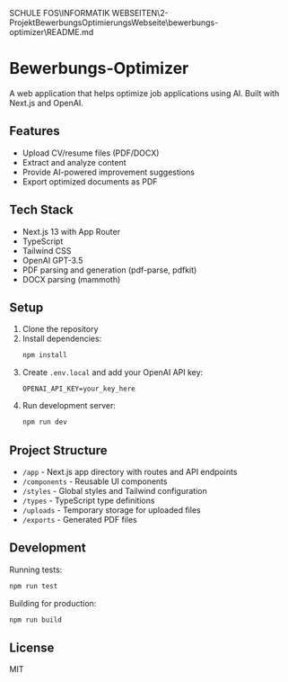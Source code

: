 SCHULE FOS\INFORMATIK WEBSEITEN\2-ProjektBewerbungsOptimierungsWebseite\bewerbungs-optimizer\README.md
# Bewerbungs-Optimizer

A web application that helps optimize job applications using AI. Built with Next.js and OpenAI.

## Features
- Upload CV/resume files (PDF/DOCX)
- Extract and analyze content
- Provide AI-powered improvement suggestions
- Export optimized documents as PDF

## Tech Stack
- Next.js 13 with App Router
- TypeScript
- Tailwind CSS
- OpenAI GPT-3.5
- PDF parsing and generation (pdf-parse, pdfkit)
- DOCX parsing (mammoth)

## Setup
1. Clone the repository
2. Install dependencies: 
   ```bash
   npm install
   ```
3. Create `.env.local` and add your OpenAI API key:
   ```env
   OPENAI_API_KEY=your_key_here
   ```
4. Run development server: 
   ```bash
   npm run dev
   ```

## Project Structure
- `/app` - Next.js app directory with routes and API endpoints
- `/components` - Reusable UI components
- `/styles` - Global styles and Tailwind configuration
- `/types` - TypeScript type definitions
- `/uploads` - Temporary storage for uploaded files
- `/exports` - Generated PDF files

## Development
Running tests:
```bash
npm run test
```

Building for production:
```bash
npm run build
```

## License
MIT